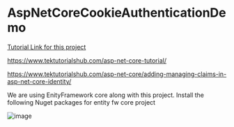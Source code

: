 # AspNetCoreCookieAuthenticationDemo


[Tutorial Link for this project](https://www.tektutorialshub.com/asp-net-core/user-registration-login-using-cookie-authentication-asp-net-core/)


https://www.tektutorialshub.com/asp-net-core-tutorial/

https://www.tektutorialshub.com/asp-net-core/adding-managing-claims-in-asp-net-core-identity/

We are using EnityFramework core along with this project. Install the following Nuget packages for entity fw core project

![image](https://github.com/abduzalam/AspNetCoreCookieAuthenticationDemo/assets/32676744/aab7d28b-fd15-4552-b468-d793d3ea3bc0)

